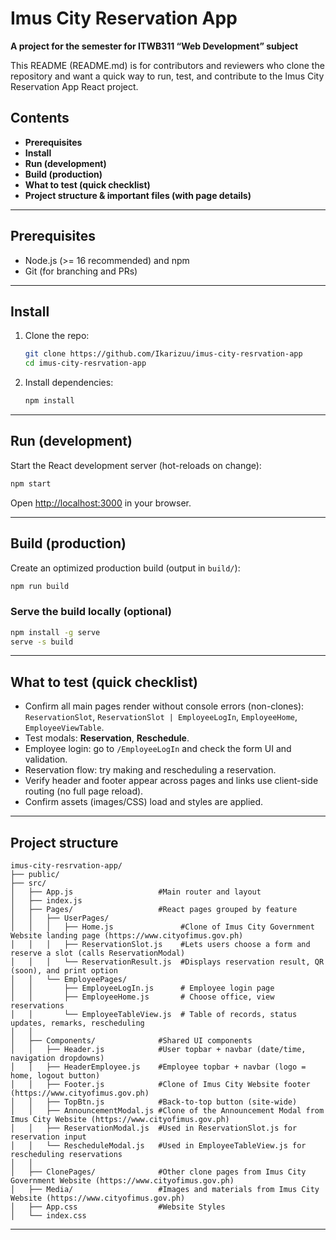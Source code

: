 # Imus City Reservation App
**A project for the semester for ITWB311 “Web Development” subject**

This README (README.md) is for contributors and reviewers who clone the repository and want a quick way to run, test, and contribute to the Imus City Reservation App React project.

## Contents
- **Prerequisites**
- **Install**
- **Run (development)**
- **Build (production)**
- **What to test (quick checklist)**
- **Project structure & important files (with page details)**

---

## Prerequisites
- Node.js (>= 16 recommended) and npm  
- Git (for branching and PRs)

---

## Install
1. Clone the repo:
   ```bash
   git clone https://github.com/Ikarizuu/imus-city-resrvation-app
   cd imus-city-resrvation-app
   ```

2. Install dependencies:
   ```bash
   npm install
   ```

---

## Run (development)
Start the React development server (hot-reloads on change):
```bash
npm start
```
Open [http://localhost:3000](http://localhost:3000) in your browser.

---

## Build (production)
Create an optimized production build (output in `build/`):
```bash
npm run build
```

### Serve the build locally (optional)
```bash
npm install -g serve
serve -s build
```

---

## What to test (quick checklist)
- Confirm all main pages render without console errors (non-clones): `ReservationSlot`, `ReservationSlot | EmployeeLogIn`, `EmployeeHome`, `EmployeeViewTable`.
- Test modals: **Reservation**, **Reschedule**.
- Employee login: go to `/EmployeeLogIn` and check the form UI and validation.
- Reservation flow: try making and rescheduling a reservation.
- Verify header and footer appear across pages and links use client-side routing (no full page reload).
- Confirm assets (images/CSS) load and styles are applied.

---

## Project structure
```
imus-city-resrvation-app/
├── public/                      
├── src/
│   ├── App.js                   #Main router and layout
│   ├── index.js                 
│   ├── Pages/                   #React pages grouped by feature
│   │   ├── UserPages/
│   │   │   ├── Home.js               #Clone of Imus City Government Website landing page (https://www.cityofimus.gov.ph)
│   │   │   ├── ReservationSlot.js    #Lets users choose a form and reserve a slot (calls ReservationModal)
│   │   │   └── ReservationResult.js  #Displays reservation result, QR (soon), and print option
│   │   └── EmployeePages/
│   │       ├── EmployeeLogIn.js      # Employee login page
│   │       ├── EmployeeHome.js       # Choose office, view reservations
│   │       └── EmployeeTableView.js  # Table of records, status updates, remarks, rescheduling
│   │
│   ├── Components/              #Shared UI components
│   │   ├── Header.js            #User topbar + navbar (date/time, navigation dropdowns)
│   │   ├── HeaderEmployee.js    #Employee topbar + navbar (logo = home, logout button)
│   │   ├── Footer.js            #Clone of Imus City Website footer (https://www.cityofimus.gov.ph)
│   │   ├── TopBtn.js            #Back-to-top button (site-wide)
│   │   ├── AnnouncementModal.js #Clone of the Announcement Modal from Imus City Website (https://www.cityofimus.gov.ph)
│   │   ├── ReservationModal.js  #Used in ReservationSlot.js for reservation input
│   │   └── RescheduleModal.js   #Used in EmployeeTableView.js for rescheduling reservations
│   │
│   ├── ClonePages/              #Other clone pages from Imus City Government Website (https://www.cityofimus.gov.ph)
│   ├── Media/                   #Images and materials from Imus City Website (https://www.cityofimus.gov.ph)
│   ├── App.css                  #Website Styles
│   └── index.css                
```

---
